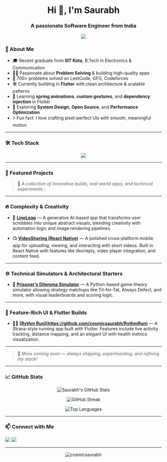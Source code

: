 <!-- README.md -->

<h1 align="center">Hi 👋, I'm Saurabh</h1>
<h3 align="center">A passionate Software Engineer from India</h3>

<p align="center">
  <img src="https://readme-typing-svg.herokuapp.com?font=Fira+Code&duration=2200&pause=1000&color=36BCF7&center=true&vCenter=true&width=500&height=50&lines=Building+with+Flutter+%26+Clean+Architecture;Sharpening+DSA+and+System+Design;Learning+by+Solving+and+Shipping"


---

### 🚀 About Me

- 🎓 Recent graduate from **IIIT Kota**, B.Tech in Electronics & Communication
- 👨‍💻 Passionate about **Problem Solving** & building high-quality apps
- 🧠 700+ problems solved on LeetCode, GFG, Codeforces  
- 🛠 Currently building in **Flutter** with clean architecture & scalable patterns
- 🌱 Learning **spring animations**, **custom gestures**, and **dependency injection** in Flutter
- 🧩 Exploring **System Design**, **Open Source**, and **Performance Optimization**
- ⚡ Fun fact: I love crafting pixel-perfect UIs with smooth, meaningful motion

---

### 🛠️ Tech Stack

<p align="center">
  <img src="https://skillicons.dev/icons?i=flutter,dart,react,cpp,python,firebase,git,github,figma,linux,androidstudio,vscode" />
</p>

---

### 🚨 Featured Projects

> 🧩 *A collection of innovative builds, real-world apps, and technical experiments :*

---

### 🔥 Complexity & Creativity

- 🧠 **[LineLeap](https://github.com/cosmicsaurabh/lineleap)** — A generative AI-based app that transforms user scrobbles into unique abstract visuals, blending creativity with automation logic and image rendering pipelines.

- 📺 **[VideoSharing (React Native)](https://github.com/cosmicsaurabh/Videosharing_reactnative)** — A polished cross-platform mobile app for uploading, viewing, and interacting with short videos. Built in React Native with features like like/reply, video player integration, and content feed.

---

### ⚙️ Technical Simulators & Architectural Starters

- 🧩 **[Prisoner’s Dilemma Simulator](https://github.com/cosmicsaurabh/Prisoners-s_Dilemma)** — A Python-based game-theory simulator allowing strategy matchups like Tit-for-Tat, Always Defect, and more, with visual leaderboards and scoring logic.

---

### 📱 Feature-Rich UI & Flutter Builds

- 🏃‍♂️ **[[Rythm Run](https://github.com/cosmicsaurabh/fitness-app)](https://github.com/cosmicsaurabh/RythmRun)** — A Strava-style running app built with Flutter. Features include live activity tracking, distance mapping, and an elegant UI with health metrics visualization.

---

> 🚧 *More coming soon — always shipping, experimenting, and refining my stack!*


---

### 📈 GitHub Stats

<p align="center">
  <img src="https://github-readme-stats.vercel.app/api?username=cosmicsaurabh&show_icons=true&theme=radical" alt="Saurabh's GitHub Stats" />
</p>

<p align="center">
  <img src="https://github-readme-streak-stats.herokuapp.com?user=cosmicsaurabh&theme=radical" alt="GitHub Streak" />
</p>

<p align="center">
  <img src="https://github-readme-stats.vercel.app/api/top-langs/?username=cosmicsaurabh&layout=compact&theme=radical" alt="Top Languages" />
</p>

---

### 📫 Connect with Me

<p align="left">
  <a href="https://www.linkedin.com/in/cosmic-saurabh-yadav/" target="_blank"><img src="https://img.shields.io/badge/LinkedIn-blue?logo=linkedin&style=for-the-badge" /></a>
  <a href="mailto:saurabh.iiitk.job@gmail.com"><img src="https://img.shields.io/badge/Gmail-red?logo=gmail&style=for-the-badge" /></a>
</p>

---

<p align="center">
  <img src="https://komarev.com/ghpvc/?username=cosmicsaurabh&label=Profile%20views&color=0e75b6&style=flat" alt="cosmicsaurabh" />
</p>
